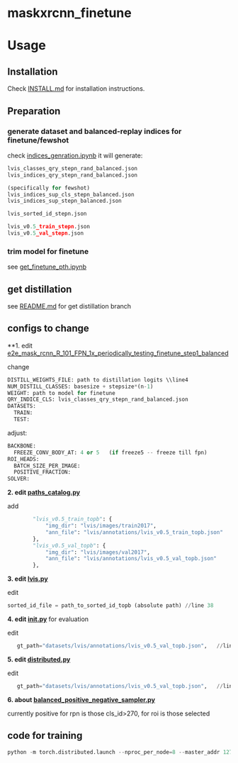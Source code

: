 # maskxrcnn_finetune

# Usage

## Installation

Check [INSTALL.md](INSTALL.md) for installation instructions.

## Preparation

### generate dataset and balanced-replay indices for finetune/fewshot 
check [indices_genration.ipynb](indices_genration.ipynb)
it will generate:
```python
lvis_classes_qry_stepn_rand_balanced.json
lvis_indices_qry_stepn_rand_balanced.json

(specifically for fewshot)
lvis_indices_sup_cls_stepn_balanced.json
lvis_indices_sup_stepn_balanced.json

lvis_sorted_id_stepn.json

lvis_v0.5_train_stepn.json
lvis_v0.5_val_stepn.json
```
### trim model for finetune
see [get_finetune_pth.ipynb](get_finetune_pth.ipynb)

## get distillation
see [README.md](https://github.com/JoyHuYY1412/maskxrcnn_finetune/blob/get_distillation/README.md) for get distillation branch

## configs to change
**1. edit [e2e_mask_rcnn_R_101_FPN_1x_periodically_testing_finetune_step1_balanced](https://github.com/JoyHuYY1412/maskxrcnn_finetune/blob/master/configs/lvis/e2e_mask_rcnn_R_101_FPN_1x_periodically_testing_finetune_step1_balanced.yaml)

change
```python
DISTILL_WEIGHTS_FILE: path to distillation logits \\line4
NUM_DISTILL_CLASSES: basesize + stepsize*(n-1)
WEIGHT: path to model for finetune
QRY_INDICE_CLS: lvis_classes_qry_stepn_rand_balanced.json
DATASETS:
  TRAIN:
  TEST:
```

adjust:
```python
BACKBONE:
  FREEZE_CONV_BODY_AT: 4 or 5   (if freeze5 -- freeze till fpn)
ROI_HEADS:
  BATCH_SIZE_PER_IMAGE:
  POSITIVE_FRACTION:
SOLVER:
```

**2. edit [paths_catalog.py](https://github.com/JoyHuYY1412/maskxrcnn_finetune/blob/master/maskrcnn_benchmark/config/paths_catalog.py)**

add
```python
        "lvis_v0.5_train_topb": {
            "img_dir": "lvis/images/train2017",
            "ann_file": "lvis/annotations/lvis_v0.5_train_topb.json"
        },
        "lvis_v0.5_val_topb": {
            "img_dir": "lvis/images/val2017",
            "ann_file": "lvis/annotations/lvis_v0.5_val_topb.json"
        },
```

**3. edit [lvis.py](https://github.com/JoyHuYY1412/maskxrcnn_finetune/blob/master/maskrcnn_benchmark/data/datasets/lvis.py)**

edit
```python
sorted_id_file = path_to_sorted_id_topb (absolute path) //line 38
```

**4. edit [__init__.py](https://github.com/JoyHuYY1412/maskxrcnn_finetune/blob/master/maskrcnn_benchmark/data/datasets/evaluation/lvis/__init__.py)**
for evaluation

edit
```python
   gt_path="datasets/lvis/annotations/lvis_v0.5_val_topb.json",   //line 16
```

**5. edit [distributed.py](https://github.com/JoyHuYY1412/maskxrcnn_finetune/blob/master/maskrcnn_benchmark/data/samplers/distributed.py)**

edit
```python
   gt_path="datasets/lvis/annotations/lvis_v0.5_val_topb.json",   //line 16
```

**6. about [balanced_positive_negative_sampler.py](https://github.com/JoyHuYY1412/maskxrcnn_finetune/blob/master/maskrcnn_benchmark/modeling/balanced_positive_negative_sampler.py)**

currently positive for rpn is those cls_id>270, for roi is those selected


## code for training
```python
python -m torch.distributed.launch --nproc_per_node=8 --master_addr 127.0.0.3 --master_port 29503 ./tools/train_net.py --use-tensorboard --config-file "configs/lvis/e2e_mask_rcnn_R_50_FPN_1x_periodically_testing_maskxrcnn_stepn.yaml" MODEL.RPN.FPN_POST_NMS_TOP_N_TRAIN 1000
```


